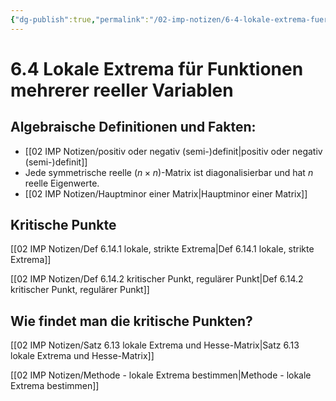```yaml
---
{"dg-publish":true,"permalink":"/02-imp-notizen/6-4-lokale-extrema-fuer-funktionen-mehrerer-reeller-variablen/","dgHomeLink":true,"dgPassFrontmatter":false}
---
```


# 6.4 Lokale Extrema für Funktionen mehrerer reeller Variablen
## Algebraische Definitionen und Fakten: 
- [[02 IMP Notizen/positiv oder negativ (semi-)definit|positiv oder negativ (semi-)definit]]
- Jede symmetrische reelle $(n\times n)$-Matrix ist diagonalisierbar und hat $n$ reelle Eigenwerte. 
- [[02 IMP Notizen/Hauptminor einer Matrix|Hauptminor einer Matrix]]

## Kritische Punkte
[[02 IMP Notizen/Def 6.14.1 lokale, strikte Extrema|Def 6.14.1 lokale, strikte Extrema]]

[[02 IMP Notizen/Def 6.14.2 kritischer Punkt, regulärer Punkt|Def 6.14.2 kritischer Punkt, regulärer Punkt]]

## Wie findet man die kritische Punkten? 
[[02 IMP Notizen/Satz 6.13 lokale Extrema und Hesse-Matrix|Satz 6.13 lokale Extrema und Hesse-Matrix]]

[[02 IMP Notizen/Methode - lokale Extrema bestimmen|Methode - lokale Extrema bestimmen]]


